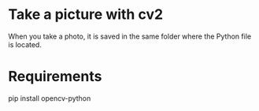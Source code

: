 # Take a picture with cv2
When you take a photo, it is saved in the same folder where the Python file is located.

# Requirements

pip install opencv-python
